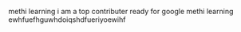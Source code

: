 methi learning
i am a top contributer
ready for google
methi learning ewhfuefhguwhdoiqshdfueriyoewihf
